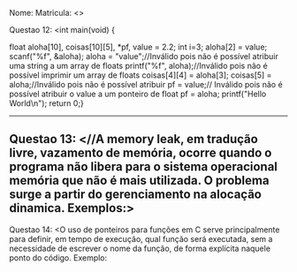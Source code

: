 Nome: <Karla Izabel e Maria Leticia>
Matricula: <>

Questao 12:
  <int main(void) {
  
  float aloha[10], coisas[10][5], *pf, value = 2.2;
  int i=3;
  aloha[2] = value;
  scanf("%f", &aloha);
  aloha = "value";//Inválido pois não é possível atribuir uma string a um array de floats
  printf("%f", aloha);//Inválido pois não é possível imprimir um array de floats
  coisas[4][4] = aloha[3];
  coisas[5] = aloha;//Inválido pois não é possível atribuir
  pf = value;// Inválido pois não é possível atribuir o value a um ponteiro de float 
  pf = aloha;
  printf("Hello World\n");
  return 0;}
  >
---------------------------


Questao 13:
  <//A memory leak, em tradução livre, vazamento de memória, ocorre quando o programa não libera para o sistema operacional memória que não é mais utilizada. 
  O problema surge a partir do gerenciamento na alocação dinamica.
  Exemplos:>
---------------------------
Questao 14: 
<O uso de ponteiros para funções em C serve principalmente para definir, em tempo de execução,
qual função será executada, sem a necessidade de escrever o nome da função, de forma explícita naquele ponto do código.
Exemplo:















































































































>

